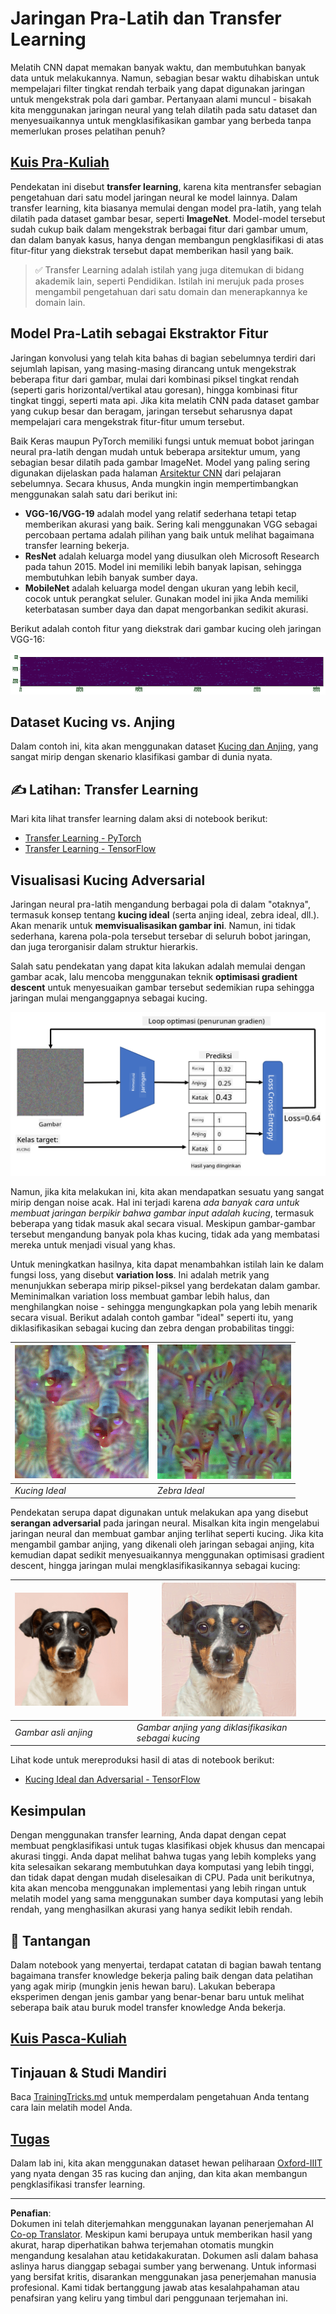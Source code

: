 <!--
CO_OP_TRANSLATOR_METADATA:
{
  "original_hash": "717775c4050ccbffbe0c961ad8bf7bf7",
  "translation_date": "2025-08-29T12:21:01+00:00",
  "source_file": "lessons/4-ComputerVision/08-TransferLearning/README.md",
  "language_code": "id"
}
-->
# Jaringan Pra-Latih dan Transfer Learning

Melatih CNN dapat memakan banyak waktu, dan membutuhkan banyak data untuk melakukannya. Namun, sebagian besar waktu dihabiskan untuk mempelajari filter tingkat rendah terbaik yang dapat digunakan jaringan untuk mengekstrak pola dari gambar. Pertanyaan alami muncul - bisakah kita menggunakan jaringan neural yang telah dilatih pada satu dataset dan menyesuaikannya untuk mengklasifikasikan gambar yang berbeda tanpa memerlukan proses pelatihan penuh?

## [Kuis Pra-Kuliah](https://ff-quizzes.netlify.app/en/ai/quiz/15)

Pendekatan ini disebut **transfer learning**, karena kita mentransfer sebagian pengetahuan dari satu model jaringan neural ke model lainnya. Dalam transfer learning, kita biasanya memulai dengan model pra-latih, yang telah dilatih pada dataset gambar besar, seperti **ImageNet**. Model-model tersebut sudah cukup baik dalam mengekstrak berbagai fitur dari gambar umum, dan dalam banyak kasus, hanya dengan membangun pengklasifikasi di atas fitur-fitur yang diekstrak tersebut dapat memberikan hasil yang baik.

> ✅ Transfer Learning adalah istilah yang juga ditemukan di bidang akademik lain, seperti Pendidikan. Istilah ini merujuk pada proses mengambil pengetahuan dari satu domain dan menerapkannya ke domain lain.

## Model Pra-Latih sebagai Ekstraktor Fitur

Jaringan konvolusi yang telah kita bahas di bagian sebelumnya terdiri dari sejumlah lapisan, yang masing-masing dirancang untuk mengekstrak beberapa fitur dari gambar, mulai dari kombinasi piksel tingkat rendah (seperti garis horizontal/vertikal atau goresan), hingga kombinasi fitur tingkat tinggi, seperti mata api. Jika kita melatih CNN pada dataset gambar yang cukup besar dan beragam, jaringan tersebut seharusnya dapat mempelajari cara mengekstrak fitur-fitur umum tersebut.

Baik Keras maupun PyTorch memiliki fungsi untuk memuat bobot jaringan neural pra-latih dengan mudah untuk beberapa arsitektur umum, yang sebagian besar dilatih pada gambar ImageNet. Model yang paling sering digunakan dijelaskan pada halaman [Arsitektur CNN](../07-ConvNets/CNN_Architectures.md) dari pelajaran sebelumnya. Secara khusus, Anda mungkin ingin mempertimbangkan menggunakan salah satu dari berikut ini:

* **VGG-16/VGG-19** adalah model yang relatif sederhana tetapi tetap memberikan akurasi yang baik. Sering kali menggunakan VGG sebagai percobaan pertama adalah pilihan yang baik untuk melihat bagaimana transfer learning bekerja.
* **ResNet** adalah keluarga model yang diusulkan oleh Microsoft Research pada tahun 2015. Model ini memiliki lebih banyak lapisan, sehingga membutuhkan lebih banyak sumber daya.
* **MobileNet** adalah keluarga model dengan ukuran yang lebih kecil, cocok untuk perangkat seluler. Gunakan model ini jika Anda memiliki keterbatasan sumber daya dan dapat mengorbankan sedikit akurasi.

Berikut adalah contoh fitur yang diekstrak dari gambar kucing oleh jaringan VGG-16:

![Fitur yang diekstrak oleh VGG-16](../../../../../translated_images/features.6291f9c7ba3a0b951af88fc9864632b9115365410765680680d30c927dd67354.id.png)

## Dataset Kucing vs. Anjing

Dalam contoh ini, kita akan menggunakan dataset [Kucing dan Anjing](https://www.microsoft.com/download/details.aspx?id=54765&WT.mc_id=academic-77998-cacaste), yang sangat mirip dengan skenario klasifikasi gambar di dunia nyata.

## ✍️ Latihan: Transfer Learning

Mari kita lihat transfer learning dalam aksi di notebook berikut:

* [Transfer Learning - PyTorch](TransferLearningPyTorch.ipynb)
* [Transfer Learning - TensorFlow](TransferLearningTF.ipynb)

## Visualisasi Kucing Adversarial

Jaringan neural pra-latih mengandung berbagai pola di dalam "otaknya", termasuk konsep tentang **kucing ideal** (serta anjing ideal, zebra ideal, dll.). Akan menarik untuk **memvisualisasikan gambar ini**. Namun, ini tidak sederhana, karena pola-pola tersebut tersebar di seluruh bobot jaringan, dan juga terorganisir dalam struktur hierarkis.

Salah satu pendekatan yang dapat kita lakukan adalah memulai dengan gambar acak, lalu mencoba menggunakan teknik **optimisasi gradient descent** untuk menyesuaikan gambar tersebut sedemikian rupa sehingga jaringan mulai menganggapnya sebagai kucing.

![Loop Optimisasi Gambar](../../../../../translated_images/ideal-cat-loop.999fbb8ff306e044f997032f4eef9152b453e6a990e449bbfb107de2493cc37e.id.png)

Namun, jika kita melakukan ini, kita akan mendapatkan sesuatu yang sangat mirip dengan noise acak. Hal ini terjadi karena *ada banyak cara untuk membuat jaringan berpikir bahwa gambar input adalah kucing*, termasuk beberapa yang tidak masuk akal secara visual. Meskipun gambar-gambar tersebut mengandung banyak pola khas kucing, tidak ada yang membatasi mereka untuk menjadi visual yang khas.

Untuk meningkatkan hasilnya, kita dapat menambahkan istilah lain ke dalam fungsi loss, yang disebut **variation loss**. Ini adalah metrik yang menunjukkan seberapa mirip piksel-piksel yang berdekatan dalam gambar. Meminimalkan variation loss membuat gambar lebih halus, dan menghilangkan noise - sehingga mengungkapkan pola yang lebih menarik secara visual. Berikut adalah contoh gambar "ideal" seperti itu, yang diklasifikasikan sebagai kucing dan zebra dengan probabilitas tinggi:

![Kucing Ideal](../../../../../translated_images/ideal-cat.203dd4597643d6b0bd73038b87f9c0464322725e3a06ab145d25d4a861c70592.id.png) | ![Zebra Ideal](../../../../../translated_images/ideal-zebra.7f70e8b54ee15a7a314000bb5df38a6cfe086ea04d60df4d3ef313d046b98a2b.id.png)
-----|-----
 *Kucing Ideal* | *Zebra Ideal*

Pendekatan serupa dapat digunakan untuk melakukan apa yang disebut **serangan adversarial** pada jaringan neural. Misalkan kita ingin mengelabui jaringan neural dan membuat gambar anjing terlihat seperti kucing. Jika kita mengambil gambar anjing, yang dikenali oleh jaringan sebagai anjing, kita kemudian dapat sedikit menyesuaikannya menggunakan optimisasi gradient descent, hingga jaringan mulai mengklasifikasikannya sebagai kucing:

![Gambar Anjing](../../../../../translated_images/original-dog.8f68a67d2fe0911f33041c0f7fce8aa4ea919f9d3917ec4b468298522aeb6356.id.png) | ![Gambar anjing yang diklasifikasikan sebagai kucing](../../../../../translated_images/adversarial-dog.d9fc7773b0142b89752539bfbf884118de845b3851c5162146ea0b8809fc820f.id.png)
-----|-----
*Gambar asli anjing* | *Gambar anjing yang diklasifikasikan sebagai kucing*

Lihat kode untuk mereproduksi hasil di atas di notebook berikut:

* [Kucing Ideal dan Adversarial - TensorFlow](AdversarialCat_TF.ipynb)

## Kesimpulan

Dengan menggunakan transfer learning, Anda dapat dengan cepat membuat pengklasifikasi untuk tugas klasifikasi objek khusus dan mencapai akurasi tinggi. Anda dapat melihat bahwa tugas yang lebih kompleks yang kita selesaikan sekarang membutuhkan daya komputasi yang lebih tinggi, dan tidak dapat dengan mudah diselesaikan di CPU. Pada unit berikutnya, kita akan mencoba menggunakan implementasi yang lebih ringan untuk melatih model yang sama menggunakan sumber daya komputasi yang lebih rendah, yang menghasilkan akurasi yang hanya sedikit lebih rendah.

## 🚀 Tantangan

Dalam notebook yang menyertai, terdapat catatan di bagian bawah tentang bagaimana transfer knowledge bekerja paling baik dengan data pelatihan yang agak mirip (mungkin jenis hewan baru). Lakukan beberapa eksperimen dengan jenis gambar yang benar-benar baru untuk melihat seberapa baik atau buruk model transfer knowledge Anda bekerja.

## [Kuis Pasca-Kuliah](https://ff-quizzes.netlify.app/en/ai/quiz/16)

## Tinjauan & Studi Mandiri

Baca [TrainingTricks.md](TrainingTricks.md) untuk memperdalam pengetahuan Anda tentang cara lain melatih model Anda.

## [Tugas](lab/README.md)

Dalam lab ini, kita akan menggunakan dataset hewan peliharaan [Oxford-IIIT](https://www.robots.ox.ac.uk/~vgg/data/pets/) yang nyata dengan 35 ras kucing dan anjing, dan kita akan membangun pengklasifikasi transfer learning.

---

**Penafian**:  
Dokumen ini telah diterjemahkan menggunakan layanan penerjemahan AI [Co-op Translator](https://github.com/Azure/co-op-translator). Meskipun kami berupaya untuk memberikan hasil yang akurat, harap diperhatikan bahwa terjemahan otomatis mungkin mengandung kesalahan atau ketidakakuratan. Dokumen asli dalam bahasa aslinya harus dianggap sebagai sumber yang berwenang. Untuk informasi yang bersifat kritis, disarankan menggunakan jasa penerjemahan manusia profesional. Kami tidak bertanggung jawab atas kesalahpahaman atau penafsiran yang keliru yang timbul dari penggunaan terjemahan ini.